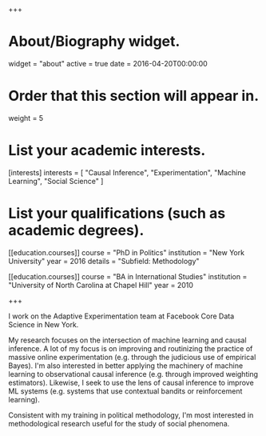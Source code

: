 +++
# About/Biography widget.
widget = "about"
active = true
date = 2016-04-20T00:00:00

# Order that this section will appear in.
weight = 5

# List your academic interests.
[interests]
  interests = [
    "Causal Inference",
    "Experimentation",
    "Machine Learning",
    "Social Science"
  ]

# List your qualifications (such as academic degrees).
[[education.courses]]
  course = "PhD in Politics"
  institution = "New York University"
  year = 2016
  details = "Subfield: Methodology"

[[education.courses]]
  course = "BA in International Studies"
  institution = "University of North Carolina at Chapel Hill"
  year = 2010

+++

I work on the Adaptive Experimentation team at Facebook Core Data Science in New York.

My research focuses on the intersection of machine learning and causal inference. A lot of my focus is on improving and routinizing the practice of massive online experimentation (e.g. through the judicious use of empirical Bayes). I'm also interested in better applying the machinery of machine learning to observational causal inference (e.g. through improved weighting estimators). Likewise, I seek to use the lens of causal inference to improve ML systems (e.g. systems that use contextual bandits or reinforcement learning).

Consistent with my training in political methodology, I'm most interested in methodological research useful for the study of social phenomena.
